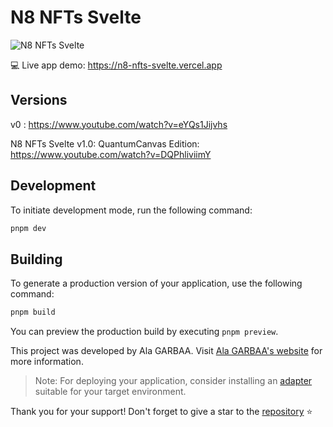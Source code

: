 # N8 NFTs Svelte

![N8 NFTs Svelte](https://github.com/ala-garbaa-pro/n8-nfts-svelte/assets/79337368/b40f44eb-23be-49a7-b15f-26f77ad2f3db)

💻 Live app demo: https://n8-nfts-svelte.vercel.app

## Versions

v0 :
https://www.youtube.com/watch?v=eYQs1Jijvhs

N8 NFTs Svelte v1.0: QuantumCanvas Edition:
https://www.youtube.com/watch?v=DQPhliviimY

## Development

To initiate development mode, run the following command:

```bash
pnpm dev
```

## Building

To generate a production version of your application, use the following command:

```bash
pnpm build
```

You can preview the production build by executing `pnpm preview`.

This project was developed by Ala GARBAA. Visit [Ala GARBAA's website](https://www.alagarbaa.com/) for more information.

> Note: For deploying your application, consider installing an [adapter](https://kit.svelte.dev/docs/adapters) suitable for your target environment.

Thank you for your support! Don't forget to give a star to the [repository](https://github.com/ala-garbaa-pro/n8-nfts-svelte) ⭐️

